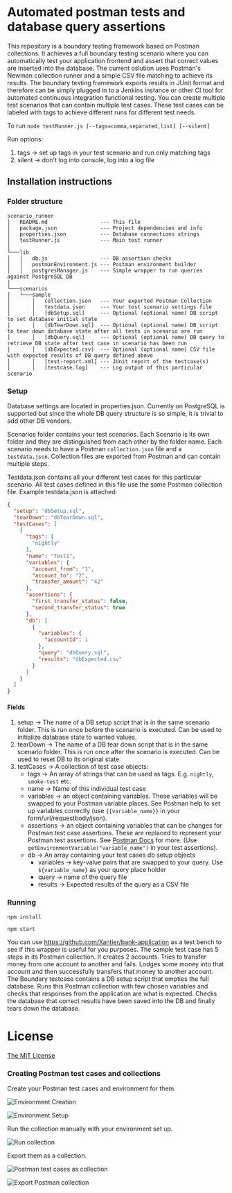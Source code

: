 # Automated postman tests and database query assertions

This repository is a boundary testing framework based on Postman collections. It achieves a full boundary testing scenario where you can automatically test your application frontend and assert that correct values are inserted into the database. The current oslution uses Postman's Newman collection runner and a simple CSV file matching to achieve its results. 
The boundary testing framework exports results in JUnit format and therefore can be simply plugged in to a Jenkins instance or other CI tool for automated continuous integration functional testing. You can create multiple test scenarios that can contain multiple test cases. These test cases can be labeled with tags to achieve different runs for different test needs. 

To run ```node testRunner.js [--tags=comma,separated,list] [--silent]```

Run options:
 1. tags -> set up tags in your test scenario and run only matching tags
 2. silent -> don't log into console, log into a log file

## Installation instructions


### Folder structure
```
scenario_runner
│   README.md                 --- This file
│   package.json              --- Project dependencies and info
│   properties.json           --- Database connections strings 
│   testRunner.js             --- Main test runner
│
└───lib
│   │   db.js                 --- DB assertion checks
│   │   postmanEnvironment.js --- Postman environment builder
│   │   postgresManager.js    --- Simple wrapper to run queries against PostgreSQL DB
│   
└───scenarios
│   └───sample
│       │   collection.json   --- Your exported Postman Collection
│       │   testdata.json     --- Your test scenario settings file
│       │   [dbSetup.sql]     --- Optional (optional name) DB script to set database initial state
│       │   [dbTearDown.sql]  --- Optional (optional name) DB script to tear down database state after all tests in scenario are run
│       │   [dbQuery.sql]     --- Optional (optional name) DB query to retrieve DB state after test case in scenario has been run
│       │   [dbExpected.csv]  --- Optional (optional name) CSV file with expected results of DB query defined above
│       │   [test-report.xml] --- JUnit report of the testcase(s)
│       │   [testcase.log]    --- Log output of this particular scenario

```

### Setup

Database settings are located in properties.json. Currently on PostgreSQL is supported but since the whole DB query structure is so simple, it is trivial to add other DB vendors.

Scenarios folder contains your test scenarios. Each Scenario is its own folder and they are distinguished from each other by the folder name. 
Each scenario needs to have a Postman `collection.json` file and a `testdata.json`. Collection files are exported from Postman and can contain multiple steps. 

Testdata.json contains all your different test cases for this particular scenario. All test cases defined in this file use the same Postman collection file. 
Example testdata.json is attached:

```json
{
  "setup": "dbSetup.sql",
  "tearDown": "dbTearDown.sql",
  "testCases": [
    {
      "tags": [
        "nightly"
      ],
      "name": "Test1",
      "variables": {
        "account_from": "1",
        "account_to": "2",
        "transfer_amount": "42"
      },
      "assertions": {
        "first_transfer_status": false,
        "second_transfer_status": true
      },
      "db": [
        {
          "variables": {
            "accountId": 1
          },
          "query": "dbQuery.sql",
          "results": "dbExpected.csv"
        }
      ]
    }
  ]
}
```
#### Fields

1. setup -> The name of a DB setup script that is in the same scenario folder. This is run once before the scenario is executed. Can be used to initialize database state to wanted values.
2. tearDown -> The name of a DB tear down script that is in the same scenario folder. This is run once after the scenario is executed. Can be used to reset DB to its original state
3. testCases -> A collection of test case objects:
    * tags -> An array of strings that can be used as tags. E.g. `nightly`, `smoke-test` etc.
    * name -> Name of this individual test case
    * variables -> an object containing variables. These variables will be swapped to your Postman variable places. See Postman help to set up variables correctly (use `{{variable_name}}` in your form/url/requestbody/json).
    * assertions -> an object containing variables that can be changes for Postman test case assertions. These are replaced to represent your Postman test assertions. See [Postman Docs](https://www.getpostman.com/docs/testing_examples) for more. (Use `getEnvironmentVariable("variable_name")` in your test assertions).
    * db -> An array containing your test cases db setup objects
        * variables -> key-value pairs that are swapped to your query. Use `${variable_name}` as your query place holder
        * query -> name of the query file
        * results -> Expected results of the query as a CSV file
      
### Running 

```
npm install
```

```
npm start
```

You can use https://github.com/Xantier/bank-application as a test bench to see if this wrapper is useful for you purposes. 
The sample test case has 5 steps in its Postman collection. It creates 2 accounts. Tries to transfer money from one account to another and fails. Lodges some money into that account and then successfully transfers that money to another account. The Boundary testcase contains a DB setup script that empties the full database. Runs this Postman collection with few chosen variables and checks that responses from the application are what is expected. Checks the database that correct results have been saved into the DB and finally tears down the database.

# License


[The MIT License](http://opensource.org/licenses/mit-license.php)



### Creating Postman test cases and collections

Create your Postman test cases and environment for them.
 
![Environment Creation](screenshots/environment.png "Create environment")

![Environment Setup](screenshots/env.png "Environment setup")



Run the collection manually with your environment set up.
 
![Run collection](screenshots/run_collection.png "Test collection runs locally")


Export them as a collection.
 
![Postman test cases as collection](screenshots/collection.png "Collection of test cases")

![Export Postman collection](screenshots/export.png "Export collections as JSON")
